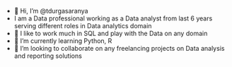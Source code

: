 - 👋 Hi, I’m @tdurgasaranya
- I am a Data professional working as a Data analyst from last 6 years serving different roles in Data analytics domain
- 👀 I like to work much in SQL and play with the Data on any domain
- 🌱 I’m currently learning Python, R
- 💞️ I’m looking to collaborate on any freelancing projects on Data analysis and reporting solutions

<!---
tdurgasaranya/tdurgasaranya is a ✨ special ✨ repository because its `README.md` (this file) appears on your GitHub profile.
You can click the Preview link to take a look at your changes.
--->
